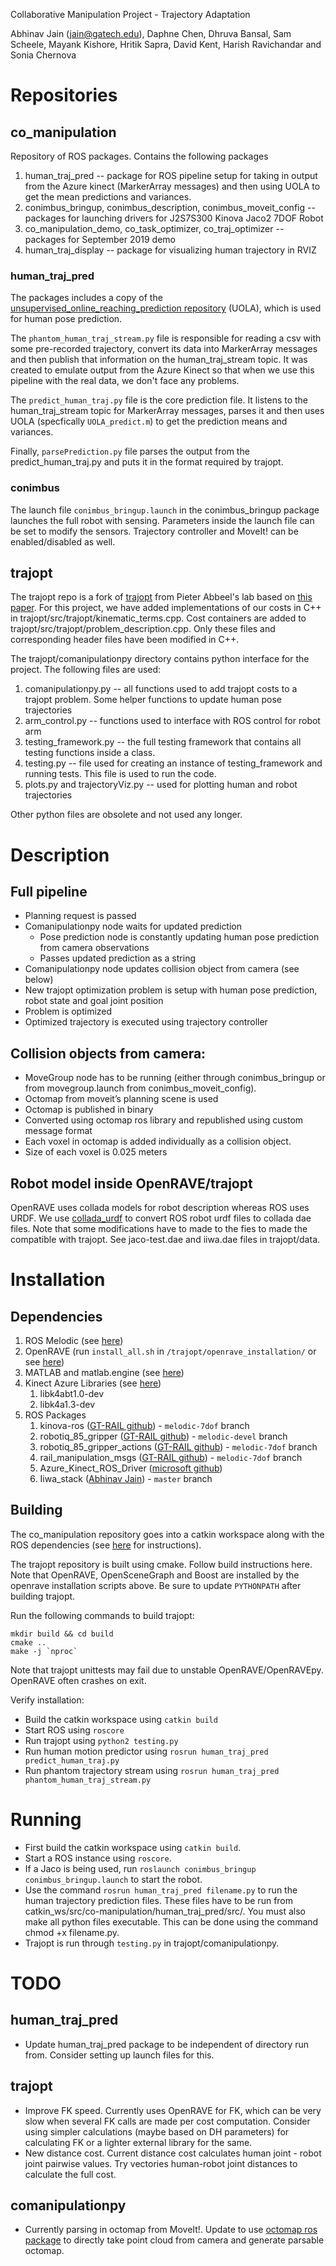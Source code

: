 
Collaborative Manipulation Project - Trajectory Adaptation

Abhinav Jain (jain@gatech.edu), Daphne Chen, Dhruva Bansal, Sam Scheele, Mayank Kishore, Hritik Sapra, David Kent, Harish Ravichandar and Sonia Chernova

# Repositories

## co_manipulation

Repository of ROS packages. Contains the following packages

1. human_traj_pred -- package for ROS pipeline setup for taking in output from the Azure kinect (MarkerArray messages) and then using UOLA to get the mean predictions and variances. 
1. conimbus_bringup, conimbus_description, conimbus_moveit_config -- packages for launching drivers for J2S7S300 Kinova Jaco2 7DOF Robot
2. co_manipulation_demo, co_task_optimizer, co_traj_optimizer -- packages for September 2019 demo
3. human_traj_display -- package for visualizing human trajectory in RVIZ

### human_traj_pred

The packages includes a copy of the [unsupervised_online_reaching_prediction repository](https://github.com/WPI-ARC/unsupervised_online_reaching_prediction) (UOLA), which is used for human pose prediction.

The `phantom_human_traj_stream.py` file is responsible for reading a csv with some pre-recorded trajectory, convert its data into MarkerArray messages and then publish that information on the human_traj_stream topic. It was created to emulate output from the Azure Kinect so that when we use this pipeline with the real data, we don't face any problems. 

The `predict_human_traj.py` file is the core prediction file. It listens to the human_traj_stream topic for MarkerArray messages, parses it and then uses UOLA (specfically `UOLA_predict.m`) to get the prediction means and variances. 

Finally, `parsePrediction.py` file parses the output from the predict_human_traj.py and puts it in the format required by trajopt. 

### conimbus

The launch file `conimbus_bringup.launch` in the conimbus_bringup package launches the full robot with sensing. Parameters inside the launch file can be set to modify the sensors. Trajectory controller and MoveIt! can be enabled/disabled as well.

## trajopt

The trajopt repo is a fork of [trajopt](https://github.com/joschu/trajopt) from Pieter Abbeel's lab based on [this paper](http://joschu.net/docs/trajopt-paper.pdf). For this project, we have added implementations of our costs in C++ in trajopt/src/trajopt/kinematic_terms.cpp. Cost containers are added to trajopt/src/trajopt/problem_description.cpp. Only these files and corresponding header files have been modified in C++.

The trajopt/comanipulationpy directory contains python interface for the project. The following files are used:

1. comanipulationpy.py -- all functions used to add trajopt costs to a trajopt problem. Some helper functions to update human pose trajectories
2. arm_control.py -- functions used to interface with ROS control for robot arm
3. testing_framework.py -- the full testing framework that contains all testing functions inside a class. 
4. testing.py -- file used for creating an instance of testing_framework and running tests. This file is used to run the code.
5. plots.py and trajectoryViz.py -- used for plotting human and robot trajectories

Other python files are obsolete and not used any longer.

# Description

## Full pipeline

- Planning request is passed
- Comanipulationpy node waits for updated prediction
    - Pose prediction node is constantly updating human pose prediction from camera observations
    - Passes updated prediction as a string
- Comanipulationpy node updates collision object from camera (see below)
- New trajopt optimization problem is setup with human pose prediction, robot state and goal joint position
- Problem is optimized
- Optimized trajectory is executed using trajectory controller

## Collision objects from camera:

- MoveGroup node has to be running (either through conimbus_bringup or from movegroup.launch from conimbus_moveit_config).
- Octomap from moveit’s planning scene is used
- Octomap is published in binary
- Converted using octomap ros library and republished using custom message format
- Each voxel in octomap is added individually as a collision object.
- Size of each voxel is 0.025 meters

## Robot model inside OpenRAVE/trajopt

OpenRAVE uses collada models for robot description whereas ROS uses URDF. We use [collada_urdf](http://wiki.ros.org/collada_urdf) to convert ROS robot urdf files to collada dae files. Note that some modifications have to made to the fies to made the compatible with trajopt. See jaco-test.dae and iiwa.dae files in trajopt/data.

# Installation

## Dependencies

1. ROS Melodic (see [here](http://wiki.ros.org/melodic/Installation/Ubuntu))
2. OpenRAVE (run `install_all.sh` in `/trajopt/openrave_installation/` or see [here](https://github.com/crigroup/openrave-installation))
3. MATLAB and matlab.engine (see [here](https://www.mathworks.com/help/matlab/matlab_external/install-the-matlab-engine-for-python.html))
4. Kinect Azure Libraries (see [here](https://docs.microsoft.com/en-us/azure/kinect-dk/sensor-sdk-download))
    1. libk4abt1.0-dev
    2. libk4a1.3-dev
5. ROS Packages
    1. kinova-ros ([GT-RAIL github](https://github.com/GT-RAIL/kinova-ros)) - `melodic-7dof` branch
    2. robotiq_85_gripper ([GT-RAIL github](https://github.com/GT-RAIL/robotiq_85_gripper)) - `melodic-devel` branch
    3. robotiq_85_gripper_actions ([GT-RAIL github](https://github.com/GT-RAIL/robotiq_85_gripper_actions)) - `melodic-7dof` branch
    4. rail_manipulation_msgs ([GT-RAIL github](https://github.com/GT-RAIL/rail_manipulation_msgs)) - `melodic-7dof` branch
    5. Azure_Kinect_ROS_Driver ([microsoft github](https://github.com/microsoft/Azure_Kinect_ROS_Driver))
    6. Iiwa_stack ([Abhinav Jain](https://github.com/abhinavj30/iiwa_stack)) - `master` branch

## Building

The co_manipulation repository goes into a catkin workspace along with the ROS dependencies (see [here](http://wiki.ros.org/catkin/Tutorials/create_a_workspace) for instructions).

The trajopt repository is built using cmake. Follow build instructions here. Note that OpenRAVE, OpenSceneGraph and Boost are installed by the openrave installation scripts above. Be sure to update `PYTHONPATH` after building trajopt.

Run the following commands to build trajopt:

```
mkdir build && cd build
cmake ..
make -j `nproc`
```

Note that trajopt unittests may fail due to unstable OpenRAVE/OpenRAVEpy. OpenRAVE often crashes on exit.

Verify installation: 

- Build the catkin workspace using `catkin build`
- Start ROS using `roscore`
- Run trajopt using `python2 testing.py`
- Run human motion predictor using `rosrun human_traj_pred predict_human_traj.py`
- Run phantom trajectory stream using `rosrun human_traj_pred phantom_human_traj_stream.py`

# Running

- First build the catkin workspace using `catkin build`.
- Start a ROS instance using `roscore`.
- If a Jaco is being used, run `roslaunch conimbus_bringup conimbus_bringup.launch` to start the robot.
- Use the command `rosrun human_traj_pred filename.py` to run the human trajectory prediction files. These files have to be run from catkin_ws/src/co-manipulation/human_traj_pred/src/. You must also make all python files executable. This can be done using the command chmod +x filename.py. 
- Trajopt is run through `testing.py` in trajopt/comanipulationpy.


# TODO

## human_traj_pred

- Update human_traj_pred package to be independent of directory run from. Consider setting up launch files for this.

## trajopt

- Improve FK speed. Currently uses OpenRAVE for FK, which can be very slow when several FK calls are made per cost computation. Consider using simpler calculations (maybe based on DH parameters) for calculating FK or a lighter external library for the same.
- New distance cost. Current distance cost calculates human joint - robot joint pairwise values. Try vectories human-robot joint distances to calculate the full cost.

## comanipulationpy

- Currently parsing in octomap from MoveIt!. Update to use [octomap ros package](http://wiki.ros.org/octomap) to directly take point cloud from camera and generate parsable octomap.
